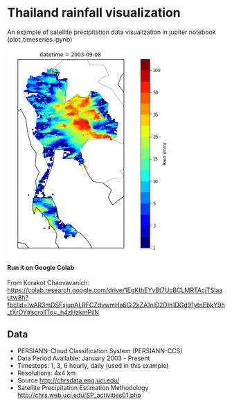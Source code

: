 # Thailand rainfall visualization

An example of satellite precipitation data visualization in jupiter notebook (plot_timeseries.ipynb)

[![Thailand rainfall](screenshot1.png)](https://www.youtube.com/watch?v=rFawyUQXMOg)

#### Run it on Google Colab
From Korakot Chaovavanich:
https://colab.research.google.com/drive/1EgKthEYvBt7UcBCLMRTAcjTSlaautw8h?fbclid=IwAR3mDSFsjupALRFCZdvwmHa6Gi2kZA1nlD2DIh1DGd91ytnEbkY9h_tXrOY#scrollTo=_h4zHzkmPilN

## Data
- PERSIANN-Cloud Classification System (PERSIANN-CCS)
- Data Period Available: January 2003 - Present
- Timesteps: 1, 3, 6 hourly, daily (used in this example)
- Resolutions: 4x4 km
- Source <http://chrsdata.eng.uci.edu/>
- Satellite Precipitation Estimation Methodology <http://chrs.web.uci.edu/SP_activities01.php>
